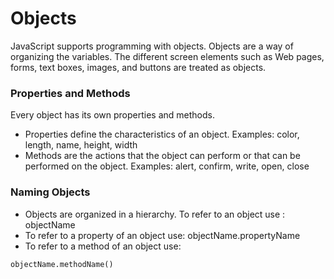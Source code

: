 # Objects


JavaScript supports programming with objects. Objects are a way of
organizing the variables. The different screen elements such as Web pages, forms, text boxes, images, and buttons are treated as objects.


### Properties and Methods

Every object has its own properties and methods.
* Properties define the characteristics of an object.
Examples: color, length, name, height, width
* Methods are the actions that the object can perform or that can be performed on the object.
Examples: alert, confirm, write, open, close

### Naming Objects
* Objects are organized in a hierarchy. To refer to an object use :
objectName
* To refer to a property of an object use:
objectName.propertyName
* To refer to a method of an object use:

```objectName.methodName()```